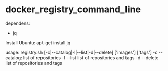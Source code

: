 # docker_registry_command_line

dependens:
  - jq

Install
Ubuntu:
  apt-get install jq

usage: registry.sh [-c|--catalog|-l|--list|-d|--delete] ['images'] ['tags']
    -c --catalog:    list of repositories
    -l --list     list of repositories and tags
    -d --delete     list of repositories and tags
